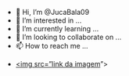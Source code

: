 - 👋 Hi, I’m @JucaBala09
- 👀 I’m interested in ...
- 🌱 I’m currently learning ...
- 💞️ I’m looking to collaborate on ...
- 📫 How to reach me ...

<!---
JucaBala09/JucaBala09 is a ✨ special ✨ repository because its `README.md` (this file) appears on your GitHub profile.
You can click the Preview link to take a look at your changes.
--->
- <a href=””><img src=”[link da imagem](https://www.omelete.com.br/filmes/sean-connery-papeis-iconicos)”></img></a>
